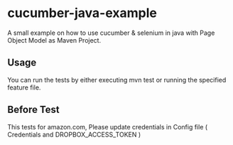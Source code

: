 # cucumber-java-example
A small example on how to use cucumber &amp; selenium in java with Page Object Model as Maven Project.

## Usage
You can run the tests by either executing mvn test or running the specified feature file. 
## Before Test
This tests for amazon.com,
Please update credentials in Config file ( Credentials and DROPBOX_ACCESS_TOKEN )